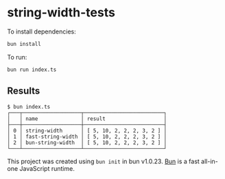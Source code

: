 # string-width-tests

To install dependencies:

```bash
bun install
```

To run:

```bash
bun run index.ts
```

## Results

```shell
$ bun index.ts
┌───┬───────────────────┬──────────────────────────┐
│   │ name              │ result                   │
├───┼───────────────────┼──────────────────────────┤
│ 0 │ string-width      │ [ 5, 10, 2, 2, 2, 3, 2 ] │
│ 1 │ fast-string-width │ [ 5, 10, 2, 2, 2, 3, 2 ] │
│ 2 │ bun-string-width  │ [ 5, 10, 2, 2, 2, 3, 2 ] │
└───┴───────────────────┴──────────────────────────┘
```



This project was created using `bun init` in bun v1.0.23. [Bun](https://bun.sh) is a fast all-in-one JavaScript runtime.
